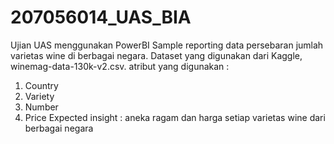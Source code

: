 # 207056014_UAS_BIA
Ujian UAS menggunakan PowerBI
Sample reporting data persebaran jumlah varietas wine di berbagai negara. 
Dataset yang digunakan dari Kaggle, winemag-data-130k-v2.csv. atribut yang digunakan : 
1.	Country
2.	Variety
3.	Number
4.	Price 
Expected insight : aneka ragam dan harga setiap varietas wine dari berbagai negara
